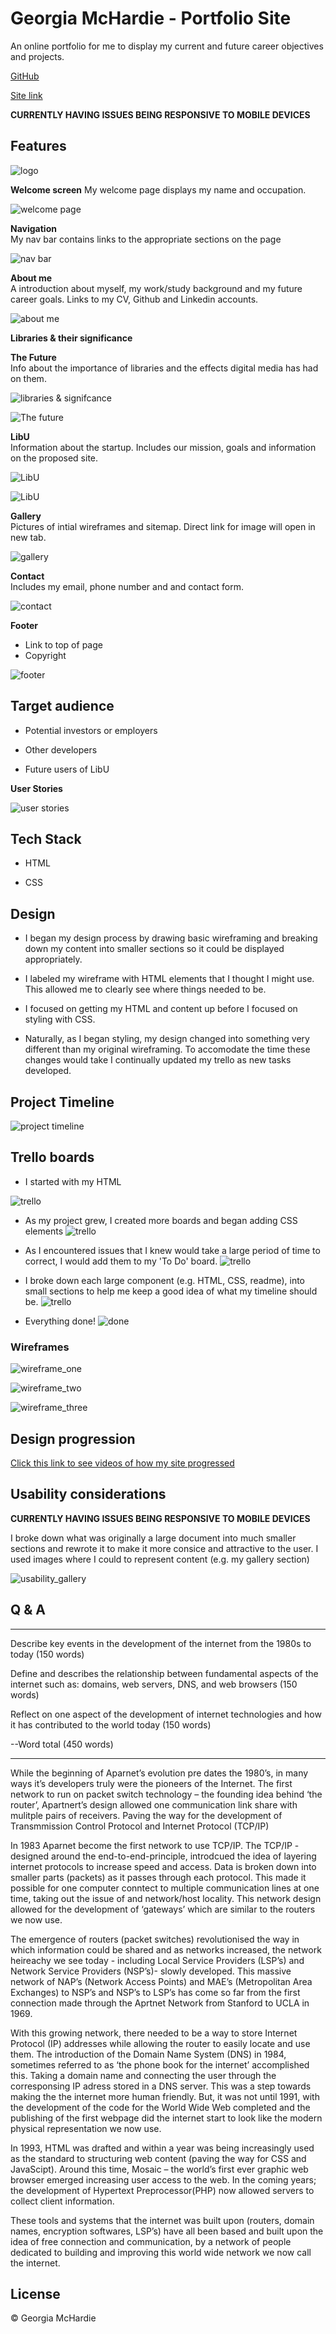 # Georgia McHardie - Portfolio Site

An online portfolio for me to display my current and future career objectives and projects.

[GitHub](https://github.com/ggmchardie/profile_site)

[Site link](https://ggmchardie.github.io/profile_site/)


**CURRENTLY HAVING ISSUES BEING RESPONSIVE TO MOBILE DEVICES**

## Features

![logo](https://i.imgur.com/bvbjAGj.png?1)

**Welcome screen**
My welcome page displays my name and occupation.

![welcome page](https://i.imgur.com/NQ8kIkS.png)

**Navigation**  
My nav bar contains links to the appropriate sections on the page

![nav bar](https://i.imgur.com/XxBkPOa.png)

**About me**  
A introduction about myself, my work/study background and my future career goals. Links to my CV, Github and Linkedin accounts.


![about me](https://i.imgur.com/wcDevGB.png)

**Libraries & their significance**  

**The Future**  
Info about the importance of libraries and the effects digital media has had on them. 

![libraries & signifcance](https://i.imgur.com/FuCjCkI.png)

![The future](https://i.imgur.com/PsJLrzw.png)

**LibU**  
Information about the startup. Includes our mission, goals and information on the proposed site. 

![LibU](https://i.imgur.com/zXdUHrU.png)

![LibU](https://i.imgur.com/BWr7S78.png)

**Gallery**  
Pictures of intial wireframes and sitemap. Direct link for image will open in new tab. 

![gallery](https://i.imgur.com/v80cgJ7.png)

**Contact**  
Includes my email, phone number and and contact form.

![contact](https://i.imgur.com/XOVAOkF.png)

**Footer**

* Link to top of page
* Copyright

![footer](https://i.imgur.com/uIvSfBV.png?1)


## Target audience

* Potential investors or employers

* Other developers 

* Future users of LibU

**User Stories**


![user stories](https://i.imgur.com/VX2Q0h9.png)

## Tech Stack

* HTML

* CSS

## Design

* I began my design process by drawing basic wireframing and breaking down my content into smaller sections so it could be displayed appropriately.

* I labeled my wireframe with HTML elements that I thought I might use. This allowed me to clearly see where things needed to be.

* I focused on getting my HTML and content up before I focused on styling with CSS.

* Naturally, as I began styling, my design changed into something very different than my original wireframing. To accomodate the time these changes would take I continually updated my trello as new tasks developed.


## Project Timeline

![project timeline](https://i.imgur.com/pGnkmjB.jpg?1)

## Trello boards

* I started with my HTML

![trello](https://i.imgur.com/4oFYhmf.png)

* As my project grew, I created more boards and began adding CSS elements
![trello](https://i.imgur.com/4njJDLl.png)

* As I encountered issues that I knew would take a large period of time to correct, I would add them to my 'To Do' board. 
![trello](https://i.imgur.com/72Sz49X.png)

* I broke down each large component (e.g. HTML, CSS, readme), into small sections to help me keep a good idea of what my timeline should be. 
![trello](https://i.imgur.com/iRTq9p6.png)

* Everything done!
![done](https://i.imgur.com/Gzn3Xqy.png)


### Wireframes
![wireframe_one](https://i.imgur.com/yYPOHvH.jpg?1)

![wireframe_two](https://i.imgur.com/zklyMUX.jpg?1)

![wireframe_three](https://i.imgur.com/YELeH0C.jpg?1)


## Design progression

[Click this link to see videos of how my site progressed](https://photos.app.goo.gl/iZKx8gZ4pYdx6MuJ8)

## Usability considerations

**CURRENTLY HAVING ISSUES BEING RESPONSIVE TO MOBILE DEVICES**


I broke down what was originally a large document into much smaller sections and rewrote it to make it more consice and attractive to the user. I used images where I could to represent content (e.g. my gallery section)

![usability_gallery](https://i.imgur.com/v80cgJ7.png)

## Q & A

***

Describe key events in the development of the internet from the 1980s to today (150 words)

Define and describes the relationship between fundamental aspects of the internet such as: domains, web servers, DNS, and web browsers (150 words)

Reflect on one aspect of the development of internet technologies and how it has contributed to the world today (150 words)

--Word total (450 words)

***

While the beginning of Aparnet’s evolution pre dates the 1980’s, in many ways it’s developers truly were the pioneers of the Internet. The first network to run on packet switch technology – the founding idea behind ‘the router’, Apartnert’s design allowed one communication link share with mulitple pairs of receivers. Paving the way for the development of Transmmission Control Protocol and Internet Protocol (TCP/IP)

In 1983 Aparnet become the first network to use TCP/IP. The TCP/IP - designed around the end-to-end-principle, introdcued the idea of layering internet protocols to increase speed and access. Data is broken down into smaller parts (packets) as it passes through each protocol. This made it possible for one computer conntect to multiple communication lines at one time, taking out the issue of and network/host locality. This network design allowed for the development of ‘gateways’ which are similar to the routers we now use.   

The emergence of routers (packet switches) revolutionised the way in which information could be shared and as networks increased, the network heireachy we see today - including Local Service Providers (LSP’s) and Network Service Providers (NSP’s)- slowly developed. This massive network of NAP’s (Network Access Points) and MAE’s (Metropolitan Area Exchanges) to NSP’s and NSP’s to LSP’s has come so far from the first connection made through the Aprtnet Network from Stanford to UCLA in 1969.

With this growing network, there needed to be a way to store Internet Protocol (IP) addresses while allowing the router to easily locate and use them. The introduction of the Domain Name System (DNS) in 1984, sometimes referred to as ‘the phone book for the internet’ accomplished this. Taking a domain name and connecting the user through the corresponsing IP adress stored in a DNS server. This was a step towards making the the internet more human friendly. But, it was not until 1991, with the development of the code for the World Wide Web completed and the publishing of the first webpage did the internet start to look like the modern physical representation we now use. 

In 1993, HTML was drafted and within a year was being increasingly used as the standard to structuring web content (paving the way for CSS and  JavaScipt). Around this time, Mosaic – the world’s first ever graphic web browser emerged increasing user access to the web. In the coming years; the development of Hypertext Preprocessor(PHP) now allowed servers to collect client information.

These tools and systems that the internet was built upon (routers, domain names, encryption softwares, LSP’s) have all been based and built upon the idea of free connection and communication, by a network of people dedicated to building and improving this world wide network we now call the internet. 





## License
© Georgia McHardie
